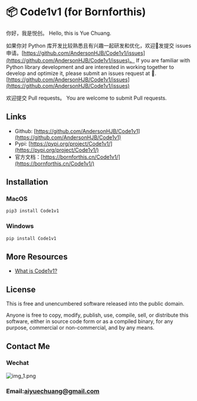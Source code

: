 📦 Code1v1 (for Bornforthis)
=======================
你好，我是悦创。
Hello, this is Yue Chuang.

如果你对 Python 库开发比较熟悉且有兴趣一起研发和优化，欢迎👏发提交 issues 申请。[https://github.com/AndersonHJB/Code1v1/issues](https://github.com/AndersonHJB/Code1v1/issues)。
If you are familiar with Python library development and are interested in working together to develop and optimize it, please submit an issues request at 👏.[https://github.com/AndersonHJB/Code1v1/issues](https://github.com/AndersonHJB/Code1v1/issues)

欢迎提交 Pull requests。
You are welcome to submit Pull requests.

## Links

- Github: [https://github.com/AndersonHJB/Code1v1](https://github.com/AndersonHJB/Code1v1)
- Pypi: [https://pypi.org/project/Code1v1/](https://pypi.org/project/Code1v1/)
- 官方文档：[https://bornforthis.cn/Code1v1/](https://bornforthis.cn/Code1v1/)


## Installation

### MacOS

```bash
pip3 install Code1v1
```
### Windows

```bash
pip install Code1v1
```


## More Resources


- [What is Code1v1?](https://bornforthis.cn/Code1v1/)


## License


This is free and unencumbered software released into the public domain.

Anyone is free to copy, modify, publish, use, compile, sell, or
distribute this software, either in source code form or as a compiled
binary, for any purpose, commercial or non-commercial, and by any means.

## Contact Me

### Wechat

![img_1.png](https://github.com/AndersonHJB/Code1v1/raw/main/img.png)

### Email:aiyuechuang@gmail.com